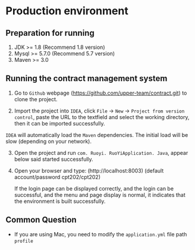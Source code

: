 # Production environment

## Preparation for running

1. JDK >= 1.8 (Recommend 1.8 version)
2. Mysql >= 5.7.0 (Recommend 5.7 version)
3. Maven >= 3.0

## Running the contract management system

1. Go to `Github` webpage (https://github.com/upper-team/contract.git) to clone the project.

2.  Import the project into `IDEA`, click `File` -> `New` -> `Project from version control`, paste the URL to the textfield and select the working directory, then it can be imported successfully.

   `IDEA` will automatically load the `Maven` dependencies. The initial load will be slow (depending on your network).

3. Open the project and run `com. Ruoyi. RuoYiApplication. Java`, appear below said started successfully.

4. Open your browser and type: (http://localhost:8003) (default account/password cpt202/cpt202)

   If the login page can be displayed correctly, and the login can be successful, and the menu and page display is normal, it indicates that the environment is built successfully.

## Common Question

- If you are using Mac, you need to modify the `application.yml` file path `profile`